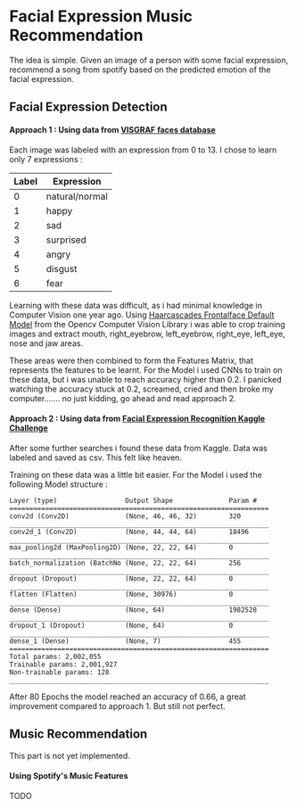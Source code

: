 # Facial Expression Music Recommendation 
The idea is simple. Given an image of a person with some facial expression, recommend a song from spotify based on
the predicted emotion of the facial expression.

## Facial Expression Detection
#### Approach 1 : Using data from [VISGRAF faces database](http://app.visgraf.impa.br/database/faces)

Each image was labeled with an expression from 0 to 13. I chose to learn only 7 expressions : 

| Label  | Expression  |
|---|---|
| 0  | natural/normal |
|1   | happy|
| 2  | sad  |
| 3 | surprised|
| 4|  angry |
|5|disgust|
| 6 | fear  |

Learning with these data was difficult, as i had minimal knowledge in Computer Vision one year ago.
Using [Haarcascades Frontalface Default Model](https://github.com/opencv/opencv/blob/master/data/haarcascades/haarcascade_frontalface_default.xml) from the Opencv Computer Vision Library 
i was able to crop training images and extract mouth, right_eyebrow, left_eyebrow, right_eye, left_eye, nose and jaw areas.

These areas were then combined to form the Features Matrix, that represents the features to be learnt.
For the Model i used CNNs to train on these data, but i was unable to reach accuracy higher than 0.2.
I panicked watching the accuracy stuck at 0.2, screamed, cried and then broke my computer....... no just kidding, go ahead and read approach 2.
#### Approach 2 : Using data from [Facial Expression Recognition Kaggle Challenge](https://www.kaggle.com/c/challenges-in-representation-learning-facial-expression-recognition-challenge/overview)
After some further searches i found these data from Kaggle. Data was labeled and saved as csv. This felt 
like heaven.

Training on these data was a little bit easier. For the Model i used the following Model structure : 

```_________________________________________________________________
Layer (type)                 Output Shape              Param #   
=================================================================
conv2d (Conv2D)              (None, 46, 46, 32)        320       
_________________________________________________________________
conv2d_1 (Conv2D)            (None, 44, 44, 64)        18496     
_________________________________________________________________
max_pooling2d (MaxPooling2D) (None, 22, 22, 64)        0         
_________________________________________________________________
batch_normalization (BatchNo (None, 22, 22, 64)        256       
_________________________________________________________________
dropout (Dropout)            (None, 22, 22, 64)        0         
_________________________________________________________________
flatten (Flatten)            (None, 30976)             0         
_________________________________________________________________
dense (Dense)                (None, 64)                1982528   
_________________________________________________________________
dropout_1 (Dropout)          (None, 64)                0         
_________________________________________________________________
dense_1 (Dense)              (None, 7)                 455       
=================================================================
Total params: 2,002,055
Trainable params: 2,001,927
Non-trainable params: 128
_________________________________________________________________

```

After 80 Epochs the model reached an accuracy of 0.66, a great improvement compared to approach 1. 
But still not perfect.


## Music Recommendation 
This part is not yet implemented.
#### Using Spotify's Music Features 
TODO 

